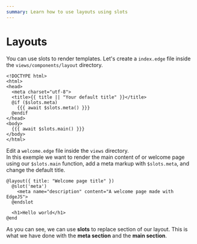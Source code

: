 ```yaml
---
summary: Learn how to use layouts using slots
---
```


# Layouts

You can use slots to render templates. Let's create a `index.edge` file inside the `views/components/layout` directory.

```edge
<!DOCTYPE html>
<html>
<head>
  <meta charset="utf-8">
  <title>{{ title || "Your default title" }}</title>
  @if ($slots.meta)
    {{{ await $slots.meta() }}}
  @endif
</head>
<body>
  {{{ await $slots.main() }}}
</body>
</html>
```

Edit a `welcome.edge` file inside the `views` directory.  
In this exemple we want to render the main content of or welcome page using our `$slots.main` function, add a meta markup with `$slots.meta`, and change the default title. 

```edge
@layout({ title: "Welcome page title" })
  @slot('meta')
    <meta name="description" content="A welcome page made with EdgeJS">
  @endslot

  <h1>Hello world</h1>
@end
```

As you can see, we can use **slots** to replace section of our layout. This is what we have done with the **meta section** and the **main section**.
